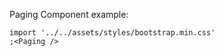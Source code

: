 Paging Component example:

```tsx inside Markdown
import '../../assets/styles/bootstrap.min.css'
;<Paging />
```
